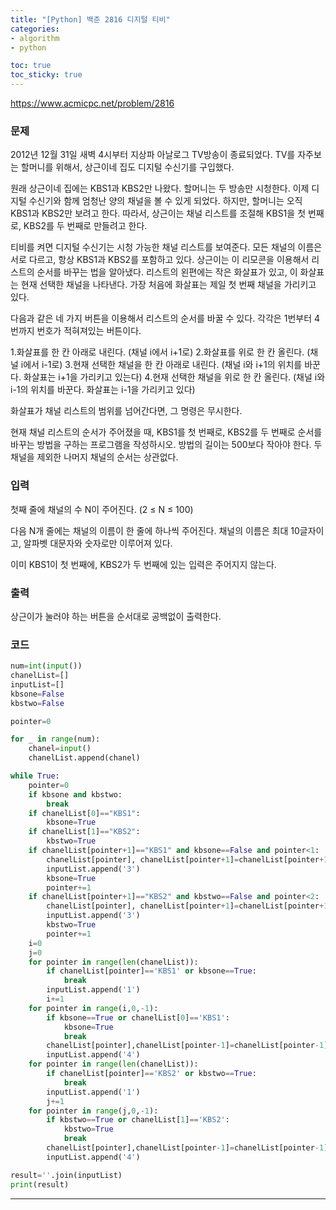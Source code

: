 ```yaml
---
title: "[Python] 백준 2816 디지털 티비"
categories: 
- algorithm
- python

toc: true
toc_sticky: true
---
```

<https://www.acmicpc.net/problem/2816>
<br>

### __문제__<br> 
2012년 12월 31일 새벽 4시부터 지상파 아날로그 TV방송이 종료되었다. TV를 자주보는 할머니를 위해서, 상근이네 집도 디지털 수신기를 구입했다.

원래 상근이네 집에는 KBS1과 KBS2만 나왔다. 할머니는 두 방송만 시청한다. 이제 디지털 수신기와 함께 엄청난 양의 채널을 볼 수 있게 되었다.  하지만, 할머니는 오직 KBS1과 KBS2만 보려고 한다. 따라서, 상근이는 채널 리스트를 조절해 KBS1을 첫 번째로, KBS2를 두 번째로 만들려고 한다.

티비를 켜면 디지털 수신기는 시청 가능한 채널 리스트를 보여준다. 모든 채널의 이름은 서로 다르고, 항상 KBS1과 KBS2를 포함하고 있다. 상근이는 이 리모콘을 이용해서 리스트의 순서를 바꾸는 법을 알아냈다. 리스트의 왼편에는 작은 화살표가 있고, 이 화살표는 현재 선택한 채널을 나타낸다. 가장 처음에 화살표는 제일 첫 번째 채널을 가리키고 있다.

다음과 같은 네 가지 버튼을 이용해서 리스트의 순서를 바꿀 수 있다. 각각은 1번부터 4번까지 번호가 적혀져있는 버튼이다.

1.화살표를 한 칸 아래로 내린다. (채널 i에서 i+1로)
2.화살표를 위로 한 칸 올린다. (채널 i에서 i-1로)
3.현재 선택한 채널을 한 칸 아래로 내린다. (채널 i와 i+1의 위치를 바꾼다. 화살표는 i+1을 가리키고 있는다)
4.현재 선택한 채널을 위로 한 칸 올린다. (채널 i와 i-1의 위치를 바꾼다. 화살표는 i-1을 가리키고 있다)

화살표가 채널 리스트의 범위를 넘어간다면, 그 명령은 무시한다.

현재 채널 리스트의 순서가 주어졌을 때, KBS1를 첫 번째로, KBS2를 두 번째로 순서를 바꾸는 방법을 구하는 프로그램을 작성하시오. 방법의 길이는 500보다 작아야 한다. 두 채널을 제외한 나머지 채널의 순서는 상관없다.
### __입력__<br>

첫째 줄에 채널의 수 N이 주어진다. (2 ≤ N ≤ 100)

다음 N개 줄에는 채널의 이름이 한 줄에 하나씩 주어진다. 채널의 이름은 최대 10글자이고, 알파벳 대문자와 숫자로만 이루어져 있다.

이미 KBS1이 첫 번째에, KBS2가 두 번째에 있는 입력은 주어지지 않는다.

### __출력__<br>
상근이가 눌러야 하는 버튼을 순서대로 공백없이 출력한다.
<br>

### __코드__<br>
```python
num=int(input())
chanelList=[]
inputList=[]
kbsone=False
kbstwo=False

pointer=0

for _ in range(num):
    chanel=input()
    chanelList.append(chanel)

while True:
    pointer=0
    if kbsone and kbstwo:
        break
    if chanelList[0]=="KBS1":
        kbsone=True
    if chanelList[1]=="KBS2":
        kbstwo=True
    if chanelList[pointer+1]=="KBS1" and kbsone==False and pointer<1:
        chanelList[pointer], chanelList[pointer+1]=chanelList[pointer+1], chanelList[pointer]
        inputList.append('3')
        kbsone=True
        pointer+=1
    if chanelList[pointer+1]=="KBS2" and kbstwo==False and pointer<2:
        chanelList[pointer], chanelList[pointer+1]=chanelList[pointer+1], chanelList[pointer]
        inputList.append('3')
        kbstwo=True
        pointer+=1
    i=0
    j=0
    for pointer in range(len(chanelList)):
        if chanelList[pointer]=='KBS1' or kbsone==True:
            break
        inputList.append('1')
        i+=1
    for pointer in range(i,0,-1):
        if kbsone==True or chanelList[0]=='KBS1':
            kbsone=True
            break
        chanelList[pointer],chanelList[pointer-1]=chanelList[pointer-1],chanelList[pointer]
        inputList.append('4')
    for pointer in range(len(chanelList)):
        if chanelList[pointer]=='KBS2' or kbstwo==True:
            break
        inputList.append('1')
        j+=1
    for pointer in range(j,0,-1):
        if kbstwo==True or chanelList[1]=='KBS2':
            kbstwo=True
            break
        chanelList[pointer],chanelList[pointer-1]=chanelList[pointer-1],chanelList[pointer]
        inputList.append('4')

result=''.join(inputList)
print(result)


```
---